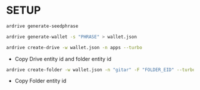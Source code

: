 
# SETUP

```bash
ardrive generate-seedphrase
```

```bash
ardrive generate-wallet -s "PHRASE" > wallet.json
```

```bash
ardrive create-drive -w wallet.json -n apps --turbo
```

- Copy Drive entity id and folder entity id

```bash
ardrive create-folder -w wallet.json -n "gitar" -F "FOLDER_EID" --turbo
```

- Copy Folder entity id

